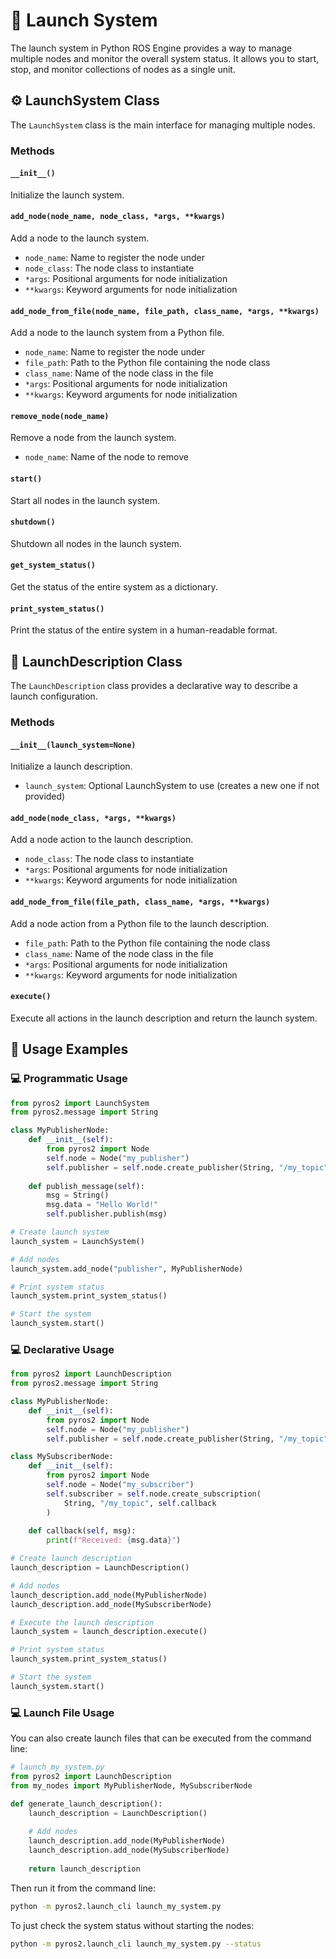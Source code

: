 # 🚀 Launch System

The launch system in Python ROS Engine provides a way to manage multiple nodes and monitor the overall system status. It allows you to start, stop, and monitor collections of nodes as a single unit.

## ⚙️ LaunchSystem Class

The `LaunchSystem` class is the main interface for managing multiple nodes.

### Methods

#### `__init__()`
Initialize the launch system.

#### `add_node(node_name, node_class, *args, **kwargs)`
Add a node to the launch system.

- `node_name`: Name to register the node under
- `node_class`: The node class to instantiate
- `*args`: Positional arguments for node initialization
- `**kwargs`: Keyword arguments for node initialization

#### `add_node_from_file(node_name, file_path, class_name, *args, **kwargs)`
Add a node to the launch system from a Python file.

- `node_name`: Name to register the node under
- `file_path`: Path to the Python file containing the node class
- `class_name`: Name of the node class in the file
- `*args`: Positional arguments for node initialization
- `**kwargs`: Keyword arguments for node initialization

#### `remove_node(node_name)`
Remove a node from the launch system.

- `node_name`: Name of the node to remove

#### `start()`
Start all nodes in the launch system.

#### `shutdown()`
Shutdown all nodes in the launch system.

#### `get_system_status()`
Get the status of the entire system as a dictionary.

#### `print_system_status()`
Print the status of the entire system in a human-readable format.

## 📄 LaunchDescription Class

The `LaunchDescription` class provides a declarative way to describe a launch configuration.

### Methods

#### `__init__(launch_system=None)`
Initialize a launch description.

- `launch_system`: Optional LaunchSystem to use (creates a new one if not provided)

#### `add_node(node_class, *args, **kwargs)`
Add a node action to the launch description.

- `node_class`: The node class to instantiate
- `*args`: Positional arguments for node initialization
- `**kwargs`: Keyword arguments for node initialization

#### `add_node_from_file(file_path, class_name, *args, **kwargs)`
Add a node action from a Python file to the launch description.

- `file_path`: Path to the Python file containing the node class
- `class_name`: Name of the node class in the file
- `*args`: Positional arguments for node initialization
- `**kwargs`: Keyword arguments for node initialization

#### `execute()`
Execute all actions in the launch description and return the launch system.

## 🧪 Usage Examples

### 💻 Programmatic Usage

```python
from pyros2 import LaunchSystem
from pyros2.message import String

class MyPublisherNode:
    def __init__(self):
        from pyros2 import Node
        self.node = Node("my_publisher")
        self.publisher = self.node.create_publisher(String, "/my_topic")
        
    def publish_message(self):
        msg = String()
        msg.data = "Hello World!"
        self.publisher.publish(msg)

# Create launch system
launch_system = LaunchSystem()

# Add nodes
launch_system.add_node("publisher", MyPublisherNode)

# Print system status
launch_system.print_system_status()

# Start the system
launch_system.start()
```

### 💻 Declarative Usage

```python
from pyros2 import LaunchDescription
from pyros2.message import String

class MyPublisherNode:
    def __init__(self):
        from pyros2 import Node
        self.node = Node("my_publisher")
        self.publisher = self.node.create_publisher(String, "/my_topic")

class MySubscriberNode:
    def __init__(self):
        from pyros2 import Node
        self.node = Node("my_subscriber")
        self.subscriber = self.node.create_subscription(
            String, "/my_topic", self.callback
        )
        
    def callback(self, msg):
        print(f"Received: {msg.data}")

# Create launch description
launch_description = LaunchDescription()

# Add nodes
launch_description.add_node(MyPublisherNode)
launch_description.add_node(MySubscriberNode)

# Execute the launch description
launch_system = launch_description.execute()

# Print system status
launch_system.print_system_status()

# Start the system
launch_system.start()
```

### 💻 Launch File Usage

You can also create launch files that can be executed from the command line:

```python
# launch_my_system.py
from pyros2 import LaunchDescription
from my_nodes import MyPublisherNode, MySubscriberNode

def generate_launch_description():
    launch_description = LaunchDescription()
    
    # Add nodes
    launch_description.add_node(MyPublisherNode)
    launch_description.add_node(MySubscriberNode)
    
    return launch_description
```

Then run it from the command line:
```bash
python -m pyros2.launch_cli launch_my_system.py
```

To just check the system status without starting the nodes:
```bash
python -m pyros2.launch_cli launch_my_system.py --status
```